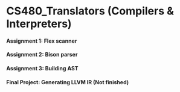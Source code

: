 # CS480_Translators (Compilers & Interpreters)
#### Assignment 1: Flex scanner
#### Assignment 2: Bison parser
#### Assignment 3: Building AST
#### Final Project: Generating LLVM IR (Not finished)
